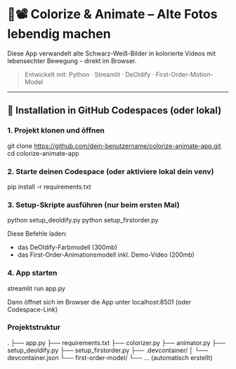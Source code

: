 # 🎨📽️ Colorize & Animate – Alte Fotos lebendig machen

Diese App verwandelt alte Schwarz-Weiß-Bilder in kolorierte Videos mit lebensechter Bewegung – direkt im Browser.

> Entwickelt mit: Python · Streamlit · DeOldify · First-Order-Motion-Model

---

## 🚀 Installation in GitHub Codespaces (oder lokal)

### 1. Projekt klonen und öffnen


git clone https://github.com/dein-benutzername/colorize-animate-app.git
cd colorize-animate-app


### 2. Starte deinen Codespace (oder aktiviere lokal dein venv)

pip install -r requirements.txt


### 3. Setup-Skripte ausführen (nur beim ersten Mal)

python setup_deoldify.py
python setup_firstorder.py

Diese Befehle laden: 
- das DeOldify-Farbmodell (300mb)
- das First-Order-Animationsmodell inkl. Demo-Video (200mb)


### 4. App starten

streamlit run app.py

Dann öffnet sich im Browser die App unter localhost:8501 (oder Codespace-Link)



### Projektstruktur

.
├── app.py
├── requirements.txt
├── colorizer.py
├── animator.py
├── setup_deoldify.py
├── setup_firstorder.py
├── .devcontainer/
│   └── devcontainer.json
└── first-order-model/
    └── ... (automatisch erstellt)
